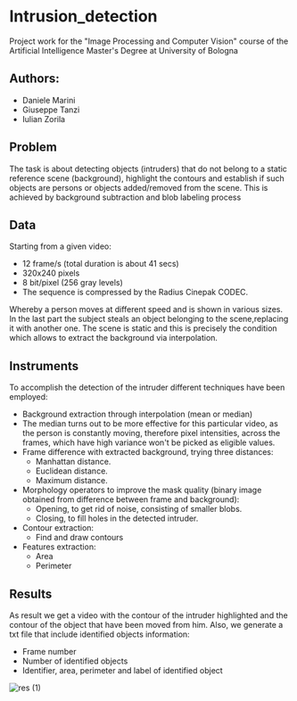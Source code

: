 # Intrusion_detection

Project work for the "Image Processing and Computer Vision" course of the Artificial Intelligence Master's Degree at University of Bologna

## Authors:

* Daniele Marini
* Giuseppe Tanzi
* Iulian Zorila

## Problem 

The task is about detecting objects (intruders) that do not belong to a static reference scene (background), highlight the contours and establish if such objects are persons or objects added/removed from the scene.
This is achieved by background subtraction and blob labeling process

## Data

Starting from a given video:
* 12 frame/s (total duration is about 41 secs)
* 320x240 pixels
* 8 bit/pixel (256 gray levels)
* The sequence is compressed by the Radius Cinepak CODEC.

Whereby a person moves at different speed and is shown in various sizes.
In the last part the subject steals an object belonging to the scene,replacing it with another one.
The scene is static and this is precisely the condition which allows to extract the background via interpolation.

## Instruments

To accomplish the detection of the intruder different techniques have been employed:

* Background extraction through interpolation (mean or median)
 * The median turns out to be more effective for this particular video, as the person is constantly moving, therefore pixel intensities, across the frames, which have high variance won't be picked as eligible values.
* Frame difference with extracted background, trying three distances:
  * Manhattan distance.
  * Euclidean distance.
  * Maximum distance.
* Morphology operators to improve the mask quality (binary image obtained from difference between frame and background):
  * Opening, to get rid of noise, consisting of smaller blobs.
  * Closing, to fill holes in the detected intruder.
* Contour extraction:
  * Find and draw contours
* Features extraction:
  * Area
  * Perimeter

## Results

As result we get a video with the contour of the intruder highlighted and the contour of the object that have been moved from him.
Also, we generate a txt file that include identified objects information:
* Frame number
* Number of identified objects
* Identifier, area, perimeter and label of identified object 

![res (1)](https://user-images.githubusercontent.com/88623698/215541389-c9bea3c7-ac8f-4270-8e8c-043129da6ec4.gif)
